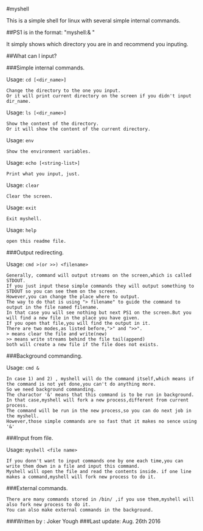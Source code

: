 #myshell

This is a simple shell for linux with several simple internal commands.

##PS1 is in the format: "myshell:<your current dir>& "

It simply shows which directory you are in and recommend you inputing.

##What can I input?

###Simple internal commands.

Usage: `cd [<dir_name>]`

    Change the directory to the one you input.
    Or it will print current directory on the screen if you didn't input dir_name.

Usage: `ls [<dir_name>]`

    Show the content of the directory.
    Or it will show the content of the current directory.

Usage: `env`
    
    Show the environment variables.

Usage: `echo [<string-list>]`

    Print what you input, just.

Usage: `clear`

    Clear the screen.

Usage: `exit`

    Exit myshell.

Usage: `help`

    open this readme file.

###Output redirecting.

Usage: `cmd >(or >>) <filename>`

    Generally, command will output streams on the screen,which is called STDOUT.
    If you just input these simple commands they will output something to STDOUT so you can see them on the screen.
    However,you can change the place where to output.
    The way to do that is using "> filename" to guide the command to output in the file named filename.
    In that case you will see nothing but next PS1 on the screen.But you will find a new file in the place you have given.
    If you open that file,you will find the output in it.
    There are two modes,as listed before,">" and ">>".
    > means clear the file and write(new)
    >> means write streams behind the file tail(append)
    both will create a new file if the file does not exists.

###Background commanding.

Usage: `cmd &`

    In case 1) and 2) , myshell will do the command itself,which means if the command is not yet done,you can't do anything more.
    So we need background commanding.
    The charactor '&' means that this command is to be run in background.
    In that case,myshell will fork a new process,different from current process.
    The command will be run in the new process,so you can do next job in the myshell.
    However,those simple commands are so fast that it makes no sence using '&'

###Input from file.

Usage: `myshell <file name>`

    If you donn't want to input commands one by one each time,you can write them down in a file and input this command.
    Myshell will open the file and read the contents inside. if one line makes a command,myshell will fork new process to do it.
		
###External commands.

    There are many commands stored in /bin/ ,if you use them,myshell will also fork new process to do it.
    You can also make external commands in the background.

###Written by : Joker Yough
###Last update: Aug. 26th 2016
